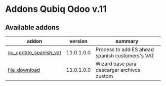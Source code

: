 Addons Qubiq Odoo v.11
=============================

[//]: # (addons)

Available addons
----------------
addon | version | summary
--- | --- | ---
[qu_update_spanish_vat](qu_update_spanish_vat/)| 11.0.1.0.0 | Process to add ES ahead spanish customers's VAT
[file_download](file_download/)| 11.0.1.0.0 | Wizard base para descargar archivos custom

[//]: # (end addons)
